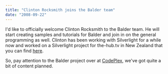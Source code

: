 ```yaml
---
title: "Clinton Rocksmith joins the Balder team"
date: "2008-09-22"
---
```


I'd like to officially welcome Clinton Rocksmith to the Balder team. He will start creating samples and tutorials for Balder and join in on the general programming as well. Clinton has been working with Silverlight for a while now and worked on a Silverlight project for the-hub.tv in New Zealand that you can find [here](http://the-hub.tv/silverlight/).  
  
So, pay attention to the Balder project over at [CodePlex](http://www.codeplex.com/Balder), we've got quite a bit of content planned.
